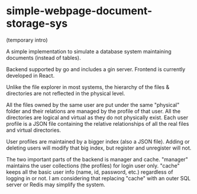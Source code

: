 # simple-webpage-document-storage-sys


(temporary intro)


A simple implementation to simulate a database system maintaining documents (instead of tables).


Backend supported by go and includes a gin server. Frontend is currently developed in React.


Unlike the file explorer in most systems, the hierarchy of the files & directories are not reflected in the physical level.


All the files owned by the same user are put under the same "physical" folder and their relations are managed by the profile of that user. All the directories are logical and virtual as they do not physically exist. Each user profile is a JSON file containing the relative relationships of all the real files and virtual directories.


User profiles are maintained by a bigger index (also a JSON file). Adding or deleting users will modify that big index, but register and unregister will not.


The two important parts of the backend is manager and cache. "manager" maintains the user collections (the profiles) for login user only. "cache" keeps all the basic user info (name, id, password, etc.) regardless of logging in or not. I am considering that replacing "cache" with an outer SQL server or Redis may simplify the system.

